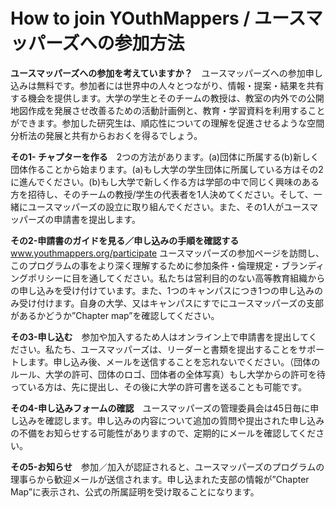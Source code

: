 # How to join YOuthMappers /  ユースマッパーズへの参加方法

**ユースマッパーズへの参加を考えていますか？**　ユースマッパーズへの参加申し込みは無料です。参加者には世界中の人々とつながり、情報・提案・結果を共有する機会を提供します。大学の学生とそのチームの教授は、教室の内外での公開地図作成を発展させ改善るための活動計画例と、教育・学習資料を利用することができます。参加した研究生は、順応性についての理解を促進させるような空間分析法の発展と共有からおおくを得るでしょう。

**その1- チャプターを作る**　2つの方法があります。(a)団体に所属する(b)新しく団体作ることから始まります。(a)もし大学の学生団体に所属している方はその2に進んでください。(b)もし大学で新しく作る方は学部の中で同じく興味のある方を招待し、そのチームの教授/学生の代表者を1人決めてください。そして、一緒にユースマッパーズの設立に取り組んでください。また、その1人がユースマッパーズの申請書を提出します。

**その2-申請書のガイドを見る／申し込みの手順を確認する**　www.youthmappers.org/participate  ユースマッパーズの参加ページを訪問し、このプログラムの事をより深く理解するために参加条件・倫理規定・ブランディングポリシーに目を通してください。私たちは営利目的のない高等教育組織からの申し込みを受け付けています。また、1つのキャンパスにつき1つの申し込みのみ受け付けます。自身の大学、又はキャンパスにすでにユースマッパーズの支部があるかどうか”Chapter map”を確認してください。

**その3-申し込む**　参加や加入するため人はオンライン上で申請書を提出してください。私たち、ユースマッパーズは、リーダーと書類を提出することをサポートします。申し込み後、メールを送信することを忘れないでください。（団体のルール、大学の許可、団体のロゴ、団体者の全体写真）もし大学からの許可を待っている方は、先に提出し、その後に大学の許可書を送ることも可能です。

**その4-申し込みフォームの確認**　ユースマッパーズの管理委員会は45日毎に申し込みを確認します。申し込みの内容について追加の質問や提出された申し込みの不備をお知らせする可能性がありますので、定期的にメールを確認してください。

**その5-お知らせ**　参加／加入が認証されると、ユースマッパーズのプログラムの理事らから歓迎メールが送信されます。申し込まれた支部の情報が”Chapter Map”に表示され、公式の所属証明を受け取ることになります。

